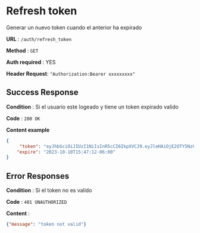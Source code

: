 # Refresh token 

Generar un nuevo token cuando el anterior ha expirado

**URL** : `/auth/refresh_token`


**Method** : `GET`

**Auth required** : YES

**Header Request**: `"Authorization:Bearer xxxxxxxxx"`

## Success Response

**Condition** : Si el usuario este logeado y tiene un token expirado valido 

**Code** : `200 OK`

**Content example**

```json
{
     "token": "eyJhbGciOiJIUzI1NiIsInR5cCI6IkpXVCJ9.eyJleHAiOjE2OTY5NzQ0MzIsIm9yaWdfaWF0IjoxNjk2OTcwODMyfQ.I18e0P6nr8gQrKChr9lqtYz0dZIECF2UYAAH3Jnyyns",
    "expire": "2023-10-10T15:47:12-06:00"
}
```

## Error Responses

**Condition** : Si el token no es valido 

**Code** : ``401 UNAUTHORIZED``

**Content** :

```json
{"message": "token not valid"}
```
